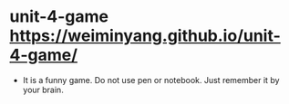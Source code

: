 # unit-4-game  https://weiminyang.github.io/unit-4-game/
* It is a funny game.  Do not use pen or notebook. Just remember it by your brain.

